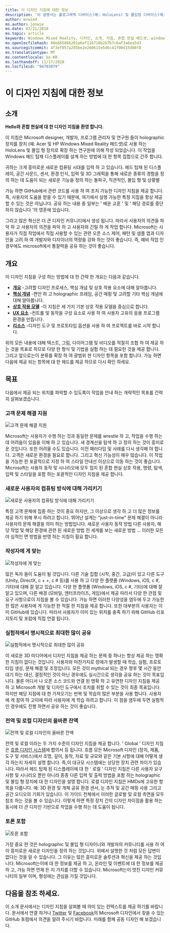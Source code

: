```yaml
---
title: 이 디자인 지침에 대한 정보
description: '이 설명서는 홀로그래픽 디바이스(예: HoloLens) 및 몰입형 디바이스(예: Acer 및 HP Windows Mixed Reality 헤드셋)로 작업하는 Microsoft 디자이너, 개발자, 프로그램 관리자 및 연구원이 작성한 것입니다.'
author: mrwied
ms.author: jonwie
ms.date: 03/21/2018
ms.topic: article
keywords: Windows Mixed Reality, 디자인, 소개, 지침, 혼합 현실 헤드셋, windows Mixed reality 헤드셋, 가상 현실 헤드셋, ux, 리소스
ms.openlocfilehash: 88e6b5866201a6ef116710b2b7b7c6af3a6ea5d3
ms.sourcegitcommit: 4f3ef057a285be2e260615e5d6c41f00d15d08f8
ms.translationtype: MT
ms.contentlocale: ko-KR
ms.lasthandoff: 11/17/2020
ms.locfileid: "94703079"
---
```

# <a name="about-this-design-guidance"></a>이 디자인 지침에 대한 정보

## <a name="introduction"></a>소개

**Hello와 혼합 현실에 대 한 디자인 지침을 환영 합니다.**

이 지침은 Microsoft designer, 개발자, 프로그램 관리자 및 연구원 들이 holographic 장치를 장치 (예: Acer 및 HP Windows Mixed Reality 헤드셋)로 사용 하는 HoloLens 및 몰입 형 장치로 확장 하는 연구원에 의해 작성 되었습니다. 이 작업을 Windows 헤드 탑재 디스플레이를 설계 하는 방법에 대 한 항목 집합으로 간주 합니다.

귀하는 크게 흥미로운 새로운 컴퓨팅 시대를 입력 하 고 있습니다. 헤드 탑재 된 디스플레이, 공간 사운드, 센서, 환경 인식, 입력 및 3D 그래픽을 통해 새로운 종류의 경험을 정의 하는 데 도움이 되는 새로운 기능을 정의 하는 돌파구, 직관적인, 몰입 형 및 상황별

가능 하면 GitHub에서 관련 코드를 사용 하 여 조치 가능한 디자인 지침을 제공 합니다. 즉, 사용자의 도움을 받을 수 있기 때문에, 여기에서 실행 가능한 특정 지침을 항상 제공할 수 있는 것은 아닙니다. 공유 하는 내용 중 일부는 ' 배운 교훈 ' 및 ' 해당 경로를 중단 하지 않습니다 '의 영혼에 있습니다.

그리고 많은 혁신은 더 큰 디자인 커뮤니티에서 생성 됩니다. 따라서 사용자의 의견을 파악 하 고 사용자의 의견을 파악 하 고 사용자와 긴밀 하 게 작업 합니다. Microsoft는 사용자가 직접 작업에서 직접 사용할 수 있는 관련 오픈 소스 제어, 패턴 및 샘플 앱과 디자인을 고려 하 여 개발자와 디자이너의 역량을 강화 하는 것이 좋습니다. 즉, 예비 작업 인 경우에도 microsoft에서 통찰력을 공유 하는 것이 좋습니다.

## <a name="overview"></a>개요

이 디자인 지침을 구성 하는 방법에 대 한 간략 한 개요는 다음과 같습니다. 
* **[개요](design.md)** -고려할 디자인 프로세스, 핵심 개념 및 상호 작용 요소에 대해 알아봅니다.
* **[핵심 개념](core-concepts-landingpage.md)** -편안 하 고 holographic 프레임, 공간 매핑 및 고려할 기타 핵심 개념에 대해 알아봅니다.
* **[상호 작용 모델](interaction-fundamentals.md)** -이 지침은 세 가지 기본 상호 작용 모델을 중심으로 합니다.
* **[UX 요소](app-patterns-landingpage.md)** -컨트롤 및 동작을 구성 요소로 사용 하 여 사용자 고유의 응용 프로그램 환경을 만듭니다.
* **[리소스](design.md#choose-a-prototyping-option)** -디자인 도구 및 프로토타입 옵션을 사용 하 여 프로젝트를 바로 시작 합니다.

위의 모든 내용에 대해 텍스트, 그림, 다이어그램 및 비디오를 적절히 조합 하 여 제공 하는 것을 목표로 하므로 다양 한 형식 및 기법을 실험 하는 데 필요한 것을 제공 합니다. 그리고 앞으로는이 분류를 확장 하 여 광범위 한 디자인 항목을 포함 합니다. 가능 하면 다음에 제공 되는 항목에 대 한 헤드를 제공 하므로 다시 확인 하세요.

## <a name="objectives"></a>목표

다음에서 제공 되는 위치를 파악할 수 있도록이 작업을 안내 하는 개략적인 목표를 간략히 살펴보겠습니다.

### <a name="help-solve-customer-challenges"></a>고객 문제 해결 지원

![고객 문제 해결 지원](images/500px-fix-a-broken-switch-with-hololens.jpg) <br>

Microsoft는 사용자가 수행 하는 것과 동일한 문제를 wrestle 하 고, 작업을 수행 하는 데 어려움이 있음을 이해 하 고 있습니다. 새 경계선을 탐색 하 고 정의 하는 것이 흥미로운 것입니다. 또한 어려울 수도 있습니다. 이전 패러다임 및 사례를 다시 생각해 야 합니다. 고객은 새로운 환경을 필요로 합니다. 그리고 혁신 가능성이 매우 많습니다. 이 작업을 가능한 한 포괄적으로 지정 하 여 스타일 안내선 이상으로 이동 하는 것이 좋습니다. Microsoft는 사용자 동작 및 시나리오에 모두 접지 된 혼합 현실 상호 작용, 명령, 탐색, 입력 및 스타일을 포함 하는 포괄적인 디자인 지침을 제공 합니다. 

### <a name="point-the-way-towards-a-new-more-human-way-of-computing"></a>새로운 사용자의 컴퓨팅 방식에 대해 가리키기

![새로운 사용자의 컴퓨팅 방식에 대해 가리키기](images/500px-man-and-women-with-holograph-on-table.png)<br>

특정 고객 문제에 집중 하는 것이 중요 하지만, 그 이상으로 생각 하 고 더 많은 정보를 제공 하기 위해 푸시 하려고 합니다. 뛰어난 설계는 "just-in-time" 문제 해결이 아니라 사용자의 문제 해결을 의미 하는 방법입니다. 새로운 사용자 동작 방법 다른 사용자, 해당 작업 및 해당 환경에 관련 된 새로운 방법 전 세계를 보는 새로운 방법 ... 이러한 모든 야 심적인 면 방법을 반영 하는 지침이 필요 합니다. 

### <a name="meet-creators-where-they-are"></a>작성자에 게 맞는

![작성자에 게 맞는](images/500px-creators.jpg) <br>

많은 독자 들이 도움이 될 것입니다. 다른 기술 집합 (시작, 중간, 고급)이 있고 다른 도구 (Unity, DirectX, c + +, c # 등)를 사용 하 고 다양 한 플랫폼 (Windows, iOS, c #, 기타)에 대해 잘 알고 있습니다. 다양 한 플랫폼 (Windows, iOS, c #, 기타)에 대해 잘 알고 있으며, 다른 배경 (모바일, 엔터프라이즈, 게임)에서 제공 따라서 다양 한 관점 및 요구 사항으로이 지침을 볼 수 있습니다. 가능 하면 이러한 다양성을 염두에 두고 가능한 한 많은 사용자에 게 가능한 한 적절 한 지침을 제공 합니다. 또한 대부분의 사용자는 이미 GitHub에 있습니다. 따라서 사용자가 이미 있는 위치를 충족 하기 위해 GitHub 리포지토리 및 포럼에 직접 연결 됩니다. 

### <a name="share-as-much-as-possible-from-experimental-to-explicit"></a>실험적에서 명시적으로 최대한 많이 공유

![실험적에서 명시적으로 최대한 많이 공유](images/500px-man-playinggame.jpg) <br>

이 새로운 3D 미디어에서 디자인 지침을 제공 하는 문제 중 하나는 항상 제공 하는 명확한 지침이 없다는 것입니다. 사용자와 마찬가지로 장애가 발생할 때 학습, 실험, 프로토타입 생성, 문제 해결 및 조정입니다. 모든 것이 mythical 되는 경우 향후 몇 시간 동안 대기 하는 대신, 결정적인 것이 아닌 경우에도 실시간으로 생각을 공유 하는 것이 목표입니다. 물론 어디서 나 오픈 소스 코드와 연결 된 명확 하 고 유연한 디자인 지침을 제공 하 고 Microsoft 개발 및 디자인 도구에서 조치를 취할 수 있는 것이 최종 목표입니다. 하지만 해당 지점에 대 한 가져오기는 반복 및 학습의 많은 부분을 사용 합니다. 사용자에 게 참여 하 고이에 따라 사용자에 게 학습 하려고 합니다. 이 점을 염두에 두면 실험적 인 경우에도 진행 하면서 공유 하는 것이 좋습니다. 

### <a name="the-right-balance-of-global-and-local-design"></a>전역 및 로컬 디자인의 올바른 잔액

![전역 및 로컬 디자인의 올바른 잔액](images/500px-fluentdesign.jpg) <br>

전역 및 로컬 이라는 두 가지 수준의 디자인 지침을 제공 합니다. ' Global ' 디자인 지침은 [흐름 디자인 시스템](https://fluent.microsoft.com)에 합의서 등 됩니다. 흐름 모든 Microsoft 디자인 (장치, 제품, 도구 및 서비스)에서 조명, 깊이, 동작, 자료 및 규모와 같은 기본 사항에 대해 어떻게 생각 하는지 자세히 설명 합니다. 즉,이 대규모 시스템에는 상당한 장치 관련 차이가 있습니다. 따라서 헤드 탑재 된 디스플레이에 대 한 ' 로컬 ' 디자인 지침은 다른 사용자 요구 사항 및 시나리오 뿐만 아니라 종종 다른 입력 및 출력 방법을 포함 하는 holographic 및 몰입 형 장치에 대 한 디자인을 설명 합니다. 로컬 디자인 지침은 HMDs에 고유한 항목을 다룹니다. 예: 3D 환경 및 개체 공유 환경 센서, 눈 추적 및 공간 매핑 사용 그리고 공간 오디오의 기회가 있습니다. 이 가이드 전체에서 이러한 글로벌 및 로컬 측면을 모두 참조 하는 것을 볼 수 있습니다. 이렇게 하면 특정 장치 간의 디자인 차이점을 활용 하는 동시에 더 큰 디자인 기반으로 작업을 수행 하는 데 도움이 됩니다.

### <a name="have-a-discussion"></a>토론 포함

![토론 포함](images/500px-share.jpg) <br>

가장 중요 한 것은 holographic 및 몰입 형 디자이너와 개발자의 커뮤니티를 사용 하 여이 흥미로운 새로운 디자인을 정의 하는 것입니다. 위에서 설명한 것 처럼 모든 답변이 없다는 것을 알 수 있습니다. 그 이유는 많은 흥미로운 솔루션과 혁신을 제공 하는 것입니다. Microsoft는이에 대 한 정보를 제공 하 고, 온라인 및 이벤트에 대 한 정보를 제공 하 고, 가능 하면 언제 든 지 가치를 더할 수 있습니다. Microsoft는이 멋진 디자인 커뮤니티의 일부 이며, 형성에는 관심을 가질 것입니다. 

## <a name="please-dive-in"></a>다음을 참조 하세요.

이 소개 문서에서는 디자인 지침을 살펴볼 때 의미 있는 컨텍스트를 제공 하기를 바랍니다. 문서에서 연결 하거나 [Twitter](https://twitter.com/MicrosoftDesign) 및 [Facebook](https://www.facebook.com/microsoftdesign/)의 Microsoft 디자인에서 찾을 수 있는 GitHub 포럼에서 의견을 알려 주시기 바랍니다. 미래를 함께 공동 디자인 해 보겠습니다.
